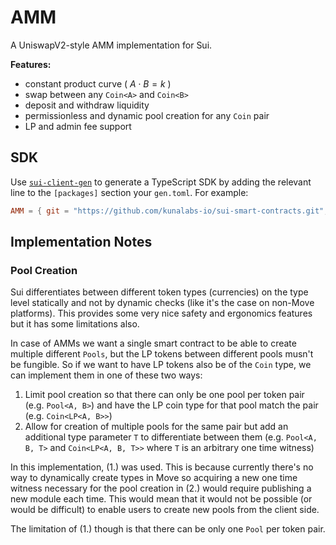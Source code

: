 # AMM

A UniswapV2-style AMM implementation for Sui.

**Features:**

- constant product curve ( $A \cdot B = k$ )
- swap between any `Coin<A>` and `Coin<B>`
- deposit and withdraw liquidity
- permissionless and dynamic pool creation for any `Coin` pair
- LP and admin fee support

## SDK

Use [`sui-client-gen`](https://github.com/kunalabs-io/sui-client-gen) to generate a TypeScript SDK by adding  the relevant line to the `[packages]` section your `gen.toml`. For example:

```toml
AMM = { git = "https://github.com/kunalabs-io/sui-smart-contracts.git", subdir = "amm", rev = "master" }
```

## Implementation Notes

### Pool Creation

Sui differentiates between different token types (currencies) on the type level statically and not by dynamic checks (like it's the case on non-Move platforms). This provides some very nice safety and ergonomics features but it has some limitations also.

In case of AMMs we want a single smart contract to be able to create multiple different `Pools`, but the LP tokens between different pools musn't be fungible. So if we want to have LP tokens also be of the `Coin` type, we can implement them in one of these two ways:

1. Limit pool creation so that there can only be one pool per token pair (e.g. `Pool<A, B>`) and have the LP coin type for that pool match the pair (e.g. `Coin<LP<A, B>>`)
2. Allow for creation of multiple pools for the same pair but add an additional type parameter `T` to differentiate between them (e.g. `Pool<A, B, T>` and `Coin<LP<A, B, T>>` where `T` is an arbitrary one time witness)

In this implementation, (1.) was used. This is because currently there's no way to dynamically create types in Move so acquiring a new one time witness necessary for the pool creation in (2.) would require publishing a new module each time. This would mean that it would not be possible (or would be difficult) to enable users to create new pools from the client side.

The limitation of (1.) though is that there can be only one `Pool` per token pair.
